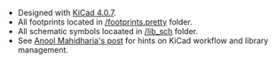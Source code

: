  - Designed with [KiCad 4.0.7](http://kicad-pcb.org/).  
 - All footprints located in [/footprints.pretty](/footprints.pretty) folder. 
 - All schematic symbols locaated in [/lib_sch](/lib_sch) folder.
 -  See [Anool Mahidharia's post](https://hackaday.com/2017/05/18/kicad-best-practises-library-management/) for hints on KiCad workflow and library management.